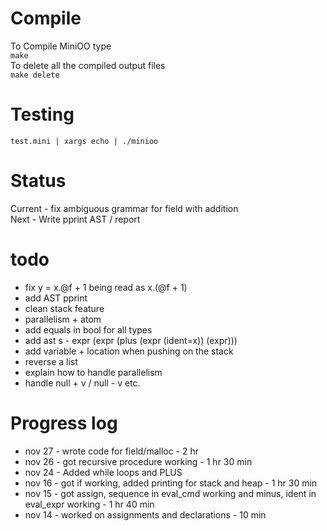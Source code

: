 # Compile
To Compile MiniOO type <br>
`make` <br>
To delete all the compiled output  files <br>
`make delete` <br>

# Testing
`test.mini | xargs echo | ./minioo`

# Status
Current - fix ambiguous grammar for field with addition <br>
Next -  Write pprint AST / report <br>

# todo
- fix y = x.@f + 1 being read as x.(@f + 1) 
- add AST pprint
- clean stack feature
- parallelism + atom 
- add equals in bool for all types 
- add ast s - expr (expr (plus (expr (ident=x)) (expr)))
- add variable + location when pushing on the stack
- reverse a list
- explain how to handle parallelism 
- handle null + v / null - v etc.
# Progress log
- nov 27 - wrote code for field/malloc - 2 hr
- nov 26 - got recursive procedure working - 1 hr 30 min
- nov 24 - Added while loops and PLUS
- nov 16 - got if working, added printing for stack and heap - 1 hr 30 min
- nov 15 - got assign, sequence in eval_cmd working and minus, ident in eval_expr working  - 1 hr 40 min
- nov 14 - worked on assignments and declarations - 10 min


